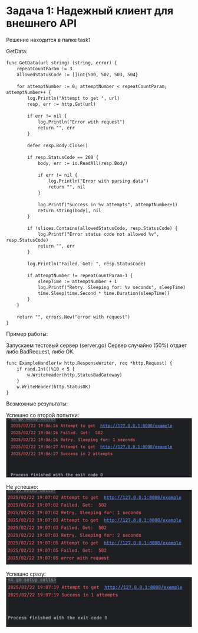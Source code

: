 # Задача 1: Надежный клиент для внешнего API

Решение находится в папке task1

GetData:
```
func GetData(url string) (string, error) {
	repeatCountParam := 3
	allowedStatusCode := []int{500, 502, 503, 504}

	for attemptNumber := 0; attemptNumber < repeatCountParam; attemptNumber++ {
		log.Println("Attempt to get ", url)
		resp, err := http.Get(url)

		if err != nil {
			log.Println("Error with request")
			return "", err
		}

		defer resp.Body.Close()

		if resp.StatusCode == 200 {
			body, err := io.ReadAll(resp.Body)

			if err != nil {
				log.Println("Error with parsing data")
				return "", nil
			}

			log.Printf("Success in %v attempts", attemptNumber+1)
			return string(body), nil
		}

		if !slices.Contains(allowedStatusCode, resp.StatusCode) {
			log.Printf("Error status code not allowed %v", resp.StatusCode)
			return "", err
		}

		log.Println("Failed. Get: ", resp.StatusCode)

		if attemptNumber != repeatCountParam-1 {
			sleepTime := attemptNumber + 1
			log.Printf("Retry. Sleeping for: %v seconds", sleepTime)
			time.Sleep(time.Second * time.Duration(sleepTime))
		}
	}

	return "", errors.New("error with request")
}
```

Пример работы:

Запускаем тестовый сервер (server.go)
Сервер случайно (50%) отдает либо BadRequest, либо OK.

```
func ExampleHandler(w http.ResponseWriter, req *http.Request) {
	if rand.Int()%10 < 5 {
		w.WriteHeader(http.StatusBadGateway)
	}
	w.WriteHeader(http.StatusOK)
}
```

Возможные результаты:

Успешно со второй попытки:
![Иллюстрация к проекту](https://github.com/randnull/SRE-2/blob/main/images/ex1.png)

Не успешно:
![Иллюстрация к проекту](https://github.com/randnull/SRE-2/blob/main/images/ex2.png)

Успешно сразу:
![Иллюстрация к проекту](https://github.com/randnull/SRE-2/blob/main/images/ex3.png)
